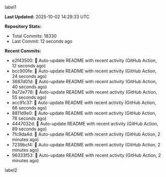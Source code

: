 
label1 
<!-- ACTIVITY_START -->
**Last Updated:** 2025-10-02 14:29:33 UTC

**Repository Stats:**
- Total Commits: 18330
- Last Commit: 12 seconds ago

**Recent Commits:**
- e2f43500: 🤖 Auto-update README with recent activity (GitHub Action, 12 seconds ago)
- bcc900fe: 🤖 Auto-update README with recent activity (GitHub Action, 24 seconds ago)
- 3687d01d: 🤖 Auto-update README with recent activity (GitHub Action, 40 seconds ago)
- 9a72e778: 🤖 Auto-update README with recent activity (GitHub Action, 55 seconds ago)
- acc91c37: 🤖 Auto-update README with recent activity (GitHub Action, 66 seconds ago)
- 8811d9e0: 🤖 Auto-update README with recent activity (GitHub Action, 78 seconds ago)
- 4447032d: 🤖 Auto-update README with recent activity (GitHub Action, 89 seconds ago)
- 7fc9da4d: 🤖 Auto-update README with recent activity (GitHub Action, 2 minutes ago)
- 7239bcf4: 🤖 Auto-update README with recent activity (GitHub Action, 2 minutes ago)
- 96333f53: 🤖 Auto-update README with recent activity (GitHub Action, 2 minutes ago)
<!-- ACTIVITY_END -->

label2
